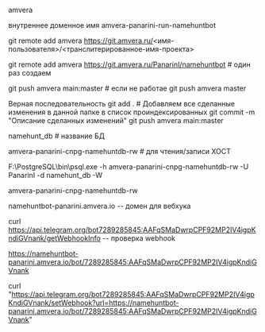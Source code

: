 amvera 

внутреннее доменное имя amvera-panarini-run-namehuntbot

git remote add amvera https://git.amvera.ru/<имя-пользователя>/<транслитерированное-имя-проекта>

git remote add amvera https://git.amvera.ru/PanarinI/namehuntbot # один раз создаем

git push amvera main:master # если не работае git push amvera master


Верная последовательность
git add . # Добавляем все сделанные изменения в данной папке в список проиндексированных
git commit -m "Описание сделанных изменений"
git push amvera main:master


namehunt_db # название БД

amvera-panarini-cnpg-namehuntdb-rw # для чтения/записи ХОСТ

F:\PostgreSQL\bin\psql.exe -h amvera-panarini-cnpg-namehuntdb-rw -U PanarinI -d namehunt_db -W

amvera-panarini-cnpg-namehuntdb-rw


namehuntbot-panarini.amvera.io -- домен для вебхука

curl https://api.telegram.org/bot7289285845:AAFqSMaDwrpCPF92MP2IV4igpKndiGVnank/getWebhookInfo -- проверка webhook
 

https://namehuntbot-panarini.amvera.io/bot/7289285845:AAFqSMaDwrpCPF92MP2IV4igpKndiGVnank

curl "https://api.telegram.org/bot7289285845:AAFqSMaDwrpCPF92MP2IV4igpKndiGVnank/setWebhook?url=https://namehuntbot-panarini.amvera.io/bot/7289285845:AAFqSMaDwrpCPF92MP2IV4igpKndiGVnank"
